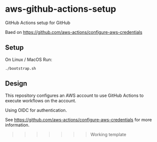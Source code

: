 # aws-github-actions-setup
GitHub Actions setup for GitHub

Baed on https://github.com/aws-actions/configure-aws-credentials

## Setup

On Linux / MacOS Run:
```
./bootstrap.sh
```

## Design
This repository configures an AWS account to use GitHub Actions to execute workflows on the account.

Using OIDC for authentication.

See https://github.com/aws-actions/configure-aws-credentials for more information.
>>>>>>> Working template
